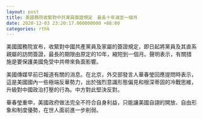 ```yaml
---
layout: post
title: 美國務院收緊對中共黨員簽證規定　最長十年減至一個月
date: 2020-12-03 23:20:17.000000000 +08:00
categories: rthk
---
```


美國國務院宣布，收緊對中國共產黨員及家屬的簽證規定，即日起將黨員及其直系親屬的訪問簽證，最長的期限由原定的10年，縮短到一個月。聲明表示，有關措施是要保護美國免受中共帶來負面影響。

美國傳媒早前已報道有關的消息。在北京，外交部發言人華春瑩回應提問時表示，這是美國國內一些極端反華勢力，出於強烈意識形態偏見和根深蒂固的冷戰思維，升級對中國政治打壓的行為。中方對此堅決反對。

華春瑩重申，美國政府做法完全不符合自身利益，只能讓美國自詡的開放、自由形象和制度優勢，在世人面前進一步削弱。
